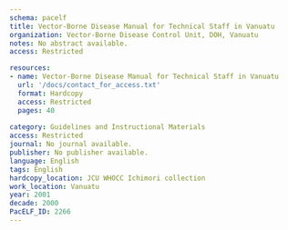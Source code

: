 ```yaml
---
schema: pacelf
title: Vector-Borne Disease Manual for Technical Staff in Vanuatu
organization: Vector-Borne Disease Control Unit, DOH, Vanuatu
notes: No abstract available.
access: Restricted

resources:
- name: Vector-Borne Disease Manual for Technical Staff in Vanuatu
  url: '/docs/contact_for_access.txt'
  format: Hardcopy
  access: Restricted
  pages: 40
 
category: Guidelines and Instructional Materials
access: Restricted
journal: No journal available.
publisher: No publisher available. 
language: English 
tags: English 
hardcopy_location: JCU WHOCC Ichimori collection
work_location: Vanuatu
year: 2001
decade: 2000
PacELF_ID: 2266
---
```

